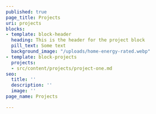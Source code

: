```yaml
---
published: true
page_title: Projects
uri: projects
blocks:
- template: block-header
  heading: This is the header for the project block
  pill_text: Some text
  background_image: "/uploads/home-energy-rated.webp"
- template: block-projects
  projects:
  - src/content/projects/project-one.md
seo:
  title: ''
  description: ''
  image: ''
page_name: Projects

---
```

